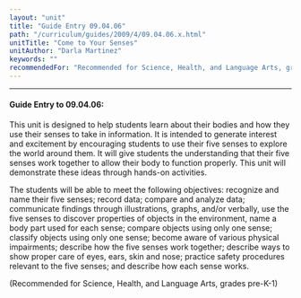 ```yaml
---
layout: "unit"
title: "Guide Entry 09.04.06"
path: "/curriculum/guides/2009/4/09.04.06.x.html"
unitTitle: "Come to Your Senses"
unitAuthor: "Darla Martinez"
keywords: ""
recommendedFor: "Recommended for Science, Health, and Language Arts, grades pre-K-1"
---
```

<body>
<hr/>
 <h4>
  Guide Entry to 09.04.06:
 </h4>
 This unit is designed to help students learn about their bodies and how they use their senses to take in information. It is intended to generate interest and excitement by encouraging students to use their five senses to explore the world around them. It will give students the understanding that their five senses work together to allow their body to function properly. This unit will demonstrate these ideas through hands-on activities.
<p>
  The students will be able to meet the following objectives: recognize and name their five senses; record data; compare and analyze data; communicate findings through illustrations, graphs, and/or verbally, use the five senses to discover properties of objects in the environment, name a body part used for each sense; compare objects using only one sense; classify objects using only one sense; become aware of various physical impairments; describe how the five senses work together; describe ways to show proper care of eyes, ears, skin and nose; practice safety procedures relevant to the five senses; and describe how each sense works.
 </p>
<p>
  (Recommended for Science, Health, and Language Arts, grades pre-K-1)
 </p>














</body>